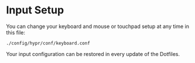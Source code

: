 # Input Setup

You can change your keyboard and mouse or touchpad setup at any time in this file:

`./config/hypr/conf/keyboard.conf`

Your input configuration can be restored in every update of the Dotfiles.

